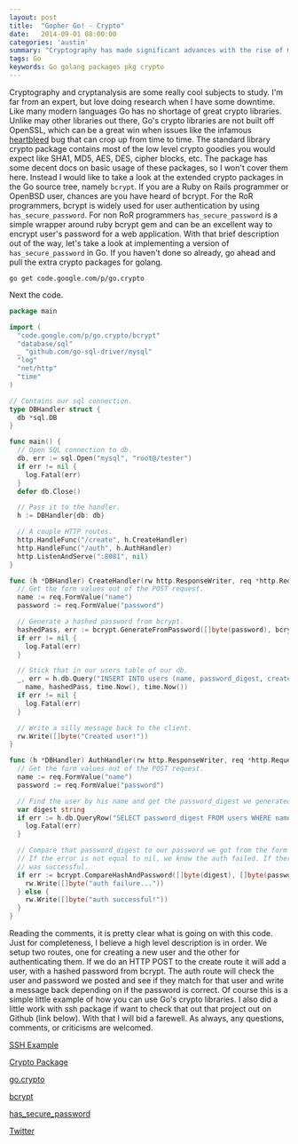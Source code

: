 ```yaml
---
layout: post
title:  "Gopher Go! - Crypto"
date:   2014-09-01 08:00:00
categories: 'austin'
summary: "Cryptography has made significant advances with the rise of modern computing. In today's golang article we are going to take a peek at a couple of Go crypto packages."
tags: Go
keywords: Go golang packages pkg crypto
---
```


Cryptography and cryptanalysis are some really cool subjects to study. I'm far from an expert, but love doing research when I have some downtime. Like many modern languages Go has no shortage of great crypto libraries. Unlike may other libraries out there, Go's crypto libraries are not built off OpenSSL, which can be a great win when issues like the infamous [heartbleed](http://heartbleed.com/) bug that can crop up from time to time. The standard library crypto package contains most of the low level crypto goodies you would expect like SHA1, MD5, AES, DES, cipher blocks, etc. The package has some decent docs on basic usage of these packages, so I won't cover them here. Instead I would like to take a look at the extended crypto packages in the Go source tree, namely `bcrypt`. If you are a Ruby on Rails programmer or OpenBSD user, chances are you have heard of bcrypt. For the RoR programmers, bcrypt is widely used for user authentication by using `has_secure_password`. For non RoR programmers `has_secure_password` is a simple wrapper around ruby bcrypt gem and can be an excellent way to encrypt user's password for a web application. With that brief description out of the way, let's take a look at implementing a version of `has_secure_password` in Go. If you haven't done so already, go ahead and pull the extra crypto packages for golang.

`go get code.google.com/p/go.crypto`

Next the code.

```go
package main

import (
  "code.google.com/p/go.crypto/bcrypt"
  "database/sql"
  _ "github.com/go-sql-driver/mysql"
  "log"
  "net/http"
  "time"
)

// Contains our sql connection.
type DBHandler struct {
  db *sql.DB
}

func main() {
  // Open SQL connection to db.
  db, err := sql.Open("mysql", "root@/tester")
  if err != nil {
    log.Fatal(err)
  }
  defer db.Close()

  // Pass it to the handler.
  h := DBHandler{db: db}

  // A couple HTTP routes.
  http.HandleFunc("/create", h.CreateHandler)
  http.HandleFunc("/auth", h.AuthHandler)
  http.ListenAndServe(":8081", nil)
}

func (h *DBHandler) CreateHandler(rw http.ResponseWriter, req *http.Request) {
  // Get the form values out of the POST request.
  name := req.FormValue("name")
  password := req.FormValue("password")

  // Generate a hashed password from bcrypt.
  hashedPass, err := bcrypt.GenerateFromPassword([]byte(password), bcrypt.MinCost)
  if err != nil {
    log.Fatal(err)
  }

  // Stick that in our users table of our db.
  _, err = h.db.Query("INSERT INTO users (name, password_digest, created_at, updated_at) VALUES(?,?,?,?)",
    name, hashedPass, time.Now(), time.Now())
  if err != nil {
    log.Fatal(err)
  }

  // Write a silly message back to the client.
  rw.Write([]byte("Created user!"))
}

func (h *DBHandler) AuthHandler(rw http.ResponseWriter, req *http.Request) {
  // Get the form values out of the POST request.
  name := req.FormValue("name")
  password := req.FormValue("password")

  // Find the user by his name and get the password_digest we generated in the create method out.
  var digest string
  if err := h.db.QueryRow("SELECT password_digest FROM users WHERE name = ?", name).Scan(&digest); err != nil {
    log.Fatal(err)
  }

  // Compare that password_digest to our password we got from the form value.
  // If the error is not equal to nil, we know the auth failed. If there is no error, it
  // was successful.
  if err := bcrypt.CompareHashAndPassword([]byte(digest), []byte(password)); err != nil {
    rw.Write([]byte("auth failure..."))
  } else {
    rw.Write([]byte("auth successful!"))
  }
}
```

Reading the comments, it is pretty clear what is going on with this code. Just for completeness, I believe a high level description is in order. We setup two routes, one for creating a new user and the other for authenticating them. If we do an HTTP POST to the create route it will add a user, with a hashed password from bcrypt. The auth route will check the user and password we posted and see if they match for that user and write a message back depending on if the password is correct. Of course this is a simple little example of how you can use Go's crypto libraries. I also did a little work with ssh package if want to check that out that project out on Github (link below). With that I will bid a farewell. As always, any questions, comments, or criticisms are welcomed.

[SSH Example](https://github.com/acmacalister/kirk)

[Crypto Package](http://golang.org/pkg/crypto/)

[go.crypto](http://godoc.org/code.google.com/p/go.crypto)

[bcrypt](http://godoc.org/code.google.com/p/go.crypto/bcrypt)

[has\_secure\_password](http://api.rubyonrails.org/classes/ActiveModel/SecurePassword/InstanceMethodsOnActivation.html)

[Twitter](https://twitter.com/acmacalister)